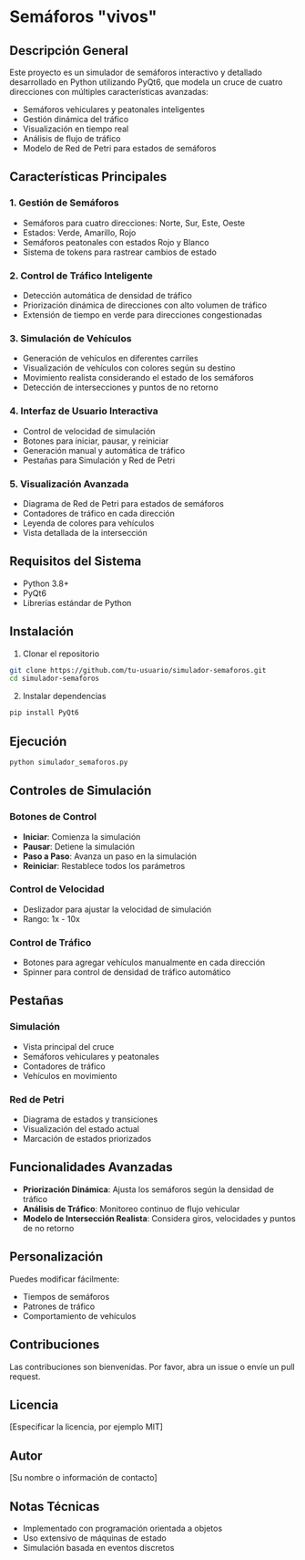 # Semáforos "vivos"

## Descripción General

Este proyecto es un simulador de semáforos interactivo y detallado desarrollado en Python utilizando PyQt6, que modela un cruce de cuatro direcciones con múltiples características avanzadas:

- Semáforos vehiculares y peatonales inteligentes
- Gestión dinámica del tráfico
- Visualización en tiempo real
- Análisis de flujo de tráfico
- Modelo de Red de Petri para estados de semáforos

## Características Principales

### 1. Gestión de Semáforos
- Semáforos para cuatro direcciones: Norte, Sur, Este, Oeste
- Estados: Verde, Amarillo, Rojo
- Semáforos peatonales con estados Rojo y Blanco
- Sistema de tokens para rastrear cambios de estado

### 2. Control de Tráfico Inteligente
- Detección automática de densidad de tráfico
- Priorización dinámica de direcciones con alto volumen de tráfico
- Extensión de tiempo en verde para direcciones congestionadas

### 3. Simulación de Vehículos
- Generación de vehículos en diferentes carriles
- Visualización de vehículos con colores según su destino
- Movimiento realista considerando el estado de los semáforos
- Detección de intersecciones y puntos de no retorno

### 4. Interfaz de Usuario Interactiva
- Control de velocidad de simulación
- Botones para iniciar, pausar, y reiniciar
- Generación manual y automática de tráfico
- Pestañas para Simulación y Red de Petri

### 5. Visualización Avanzada
- Diagrama de Red de Petri para estados de semáforos
- Contadores de tráfico en cada dirección
- Leyenda de colores para vehículos
- Vista detallada de la intersección

## Requisitos del Sistema

- Python 3.8+
- PyQt6
- Librerías estándar de Python

## Instalación

1. Clonar el repositorio
```bash
git clone https://github.com/tu-usuario/simulador-semaforos.git
cd simulador-semaforos
```

2. Instalar dependencias
```bash
pip install PyQt6
```

## Ejecución

```bash
python simulador_semaforos.py
```

## Controles de Simulación

### Botones de Control
- **Iniciar**: Comienza la simulación
- **Pausar**: Detiene la simulación
- **Paso a Paso**: Avanza un paso en la simulación
- **Reiniciar**: Restablece todos los parámetros

### Control de Velocidad
- Deslizador para ajustar la velocidad de simulación
- Rango: 1x - 10x

### Control de Tráfico
- Botones para agregar vehículos manualmente en cada dirección
- Spinner para control de densidad de tráfico automático

## Pestañas

### Simulación
- Vista principal del cruce
- Semáforos vehiculares y peatonales
- Contadores de tráfico
- Vehículos en movimiento

### Red de Petri
- Diagrama de estados y transiciones
- Visualización del estado actual
- Marcación de estados priorizados

## Funcionalidades Avanzadas

- **Priorización Dinámica**: Ajusta los semáforos según la densidad de tráfico
- **Análisis de Tráfico**: Monitoreo continuo de flujo vehicular
- **Modelo de Intersección Realista**: Considera giros, velocidades y puntos de no retorno

## Personalización

Puedes modificar fácilmente:
- Tiempos de semáforos
- Patrones de tráfico
- Comportamiento de vehículos

## Contribuciones

Las contribuciones son bienvenidas. Por favor, abra un issue o envíe un pull request.

## Licencia

[Especificar la licencia, por ejemplo MIT]

## Autor

[Su nombre o información de contacto]

## Notas Técnicas

- Implementado con programación orientada a objetos
- Uso extensivo de máquinas de estado
- Simulación basada en eventos discretos

